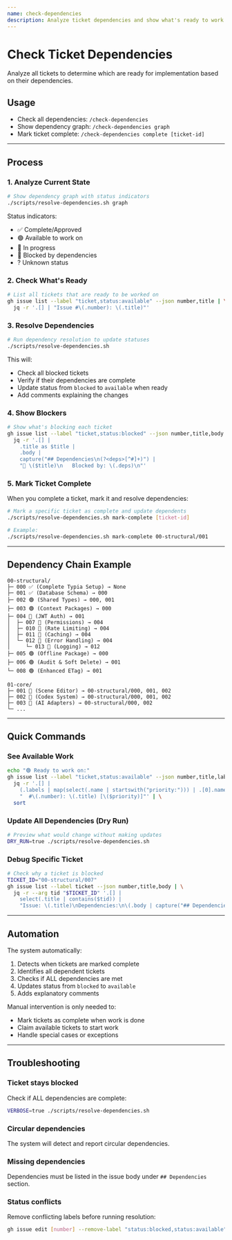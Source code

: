 ```yaml
---
name: check-dependencies
description: Analyze ticket dependencies and show what's ready to work on
---
```


# Check Ticket Dependencies

Analyze all tickets to determine which are ready for implementation based on their dependencies.

## Usage
- Check all dependencies: `/check-dependencies`
- Show dependency graph: `/check-dependencies graph`
- Mark ticket complete: `/check-dependencies complete [ticket-id]`

---

## Process

### 1. Analyze Current State
```bash
# Show dependency graph with status indicators
./scripts/resolve-dependencies.sh graph
```

Status indicators:
- ✅ Complete/Approved
- 🟢 Available to work on
- 🔄 In progress
- 🔴 Blocked by dependencies
- ? Unknown status

### 2. Check What's Ready
```bash
# List all tickets that are ready to be worked on
gh issue list --label "ticket,status:available" --json number,title | \
  jq -r '.[] | "Issue #\(.number): \(.title)"'
```

### 3. Resolve Dependencies
```bash
# Run dependency resolution to update statuses
./scripts/resolve-dependencies.sh
```

This will:
- Check all blocked tickets
- Verify if their dependencies are complete
- Update status from `blocked` to `available` when ready
- Add comments explaining the changes

### 4. Show Blockers
```bash
# Show what's blocking each ticket
gh issue list --label "ticket,status:blocked" --json number,title,body | \
  jq -r '.[] | 
    .title as $title | 
    .body | 
    capture("## Dependencies\n(?<deps>[^#]+)") | 
    "📌 \($title)\n   Blocked by: \(.deps)\n"'
```

### 5. Mark Ticket Complete
When you complete a ticket, mark it and resolve dependencies:
```bash
# Mark a specific ticket as complete and update dependents
./scripts/resolve-dependencies.sh mark-complete [ticket-id]

# Example:
./scripts/resolve-dependencies.sh mark-complete 00-structural/001
```

---

## Dependency Chain Example

```
00-structural/
├─ 000 ✅ (Complete Typia Setup) → None
├─ 001 ✅ (Database Schema) → 000
├─ 002 🟢 (Shared Types) → 000, 001
├─ 003 🟢 (Context Packages) → 000
├─ 004 🔴 (JWT Auth) → 001
│  ├─ 007 🔴 (Permissions) → 004
│  ├─ 010 🔴 (Rate Limiting) → 004
│  ├─ 011 🔴 (Caching) → 004
│  └─ 012 🔴 (Error Handling) → 004
│     └─ 013 🔴 (Logging) → 012
├─ 005 🟢 (Offline Package) → 000
├─ 006 🟢 (Audit & Soft Delete) → 001
└─ 008 🟢 (Enhanced ETag) → 001

01-core/
├─ 001 🔴 (Scene Editor) → 00-structural/000, 001, 002
├─ 002 🔴 (Codex System) → 00-structural/000, 001, 002
├─ 003 🔴 (AI Adapters) → 00-structural/000, 002
└─ ...
```

---

## Quick Commands

### See Available Work
```bash
echo "🟢 Ready to work on:"
gh issue list --label "ticket,status:available" --json number,title,labels | \
  jq -r '.[] | 
    (.labels | map(select(.name | startswith("priority:"))) | .[0].name) as $priority |
    "  #\(.number): \(.title) [\($priority)]"' | \
  sort
```

### Update All Dependencies (Dry Run)
```bash
# Preview what would change without making updates
DRY_RUN=true ./scripts/resolve-dependencies.sh
```

### Debug Specific Ticket
```bash
# Check why a ticket is blocked
TICKET_ID="00-structural/007"
gh issue list --label ticket --json number,title,body | \
  jq -r --arg tid "$TICKET_ID" '.[] | 
    select(.title | contains($tid)) | 
    "Issue: \(.title)\nDependencies:\n\(.body | capture("## Dependencies\n(?<d>[^#]+)").d)"'
```

---

## Automation

The system automatically:
1. Detects when tickets are marked complete
2. Identifies all dependent tickets
3. Checks if ALL dependencies are met
4. Updates status from `blocked` to `available`
5. Adds explanatory comments

Manual intervention is only needed to:
- Mark tickets as complete when work is done
- Claim available tickets to start work
- Handle special cases or exceptions

---

## Troubleshooting

### Ticket stays blocked
Check if ALL dependencies are complete:
```bash
VERBOSE=true ./scripts/resolve-dependencies.sh
```

### Circular dependencies
The system will detect and report circular dependencies.

### Missing dependencies
Dependencies must be listed in the issue body under `## Dependencies` section.

### Status conflicts
Remove conflicting labels before running resolution:
```bash
gh issue edit [number] --remove-label "status:blocked,status:available"
```